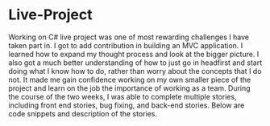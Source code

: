 # Live-Project
Working on C# live project was one of most rewarding challenges I have taken part in. I got to add contribution in building an MVC application. I learned how to expand my thought process and look at the bigger picture. I also got a much better understanding of how to just go in headfirst and start doing what I know how to do, rather than worry about the concepts that I do not. It made me gain confidence working on my own smaller piece of the project and learn on the job the importance of working as a team. During the course of the two weeks, I was able to complete multiple stories, including front end stories, bug fixing, and back-end stories. 
Below are code snippets and description of the stories.
